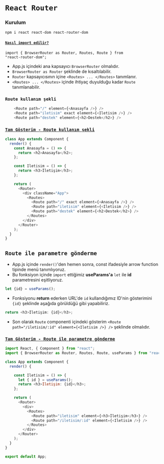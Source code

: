 # `React Router`

### Kurulum

`npm i react react-dom react-router-dom`

#### <u>`Nasıl import edilir?`</u>

<code>import { BrowserRouter as Router, Routes, Route } from "react-router-dom";</code>

- App.js içindeki ana kapsayıcı `BrowserRouter` olmalıdır.
- `BrowserRouter as Router` şeklinde de kısaltılabilir.
- `Router` kapsayıcısının içine `<Routes> ... </Routes>` tanımlanır.
- `<Routes> ... </Routes>` içinde ihtiyaç duyulduğu kadar `Route` tanımlanabilir.

### `Route kullanım şekli`

```js script
    <Route path="/" element={<Anasayfa />} />
    <Route path="iletisim" exact element={<Iletisim />} />
    <Route path="destek" element={<h2>Destek</h2>} />
```

### <u>`Tam Gösterim - Route kullanım şekli`</u>

```js script
class App extends Component {
  render() {
    const Anasayfa = () => {
      return <h2>Anasayfa</h2>;
    };

    const Iletisim = () => {
      return <h3>İletişim</h3>;
    };

    return (
      <Router>
        <div className="App">
          <Routes>
            <Route path="/" exact element={<Anasayfa />} />
            <Route path="iletisim" element={<Iletisim />} />
            <Route path="destek" element={<h2>Destek</h2>} />
          </Routes>
        </div>
      </Router>
    );
  }
}
```
## `Route ile parametre gönderme`

* App.js içinde `render()`'den hemen sonra, const ifadesiyle arrow function tipinde menü tanımlıyoruz.
* Bu fonksiyon içinde `import` ettiğimiz **useParams'a** `let` ile **id** parametresini eşitliyoruz.
```js script
let {id} = useParams();
```
* Fonksiyonu **return** ederken URL'de `id` kullandığımız ID'nin gösterimini <code>{id}</code> şeklinde aşağıda görüldüğü gibi yapabiliriz.
```js script
return <h3>İletişim: {id}</h3>;
```
* Son olarak `Route` componenti içindeki gösterim 
`<Route path="/iletisim/:id" element={<Iletisim />} />` şeklinde olmalıdır.

### <u>`Tam Gösterim - Route ile parametre gönderme`</u>
```js script
import React, { Component } from "react";
import { BrowserRouter as Router, Routes, Route, useParams } from "react-router-dom";

class App extends Component {
  render() {

    const Iletisim = () => {
      let { id } = useParams();
      return <h3>İletişim: {id}</h3>;
    };

    return (
      <Router>
        <div>
          <Routes>
            <Route path="iletisim" element={<h3>İletişim</h3>} />
            <Route path="/iletisim/:id" element={<Iletisim />} />
          </Routes>
        </div>
      </Router>
    );
  }
}

export default App;
```